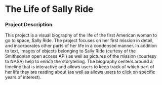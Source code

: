 # The Life of Sally Ride

### Project Description

This project is a visual biography of the life of the first American woman to go to space, Sally Ride. The project focuses on her first mission in detail, and incorporates other parts of her life in a condensed manner. In addition to text, images of objects belonging to Sally Ride (curtesy of the Smithsonian open access API) as well as pictures of the mission (courtesy to NASA) help to enrich the storytelling. The biography centers around a timeline that is interactive and allows users to keep track of which part of her life they are reading about (as well as allows users to click on specific years of interest).